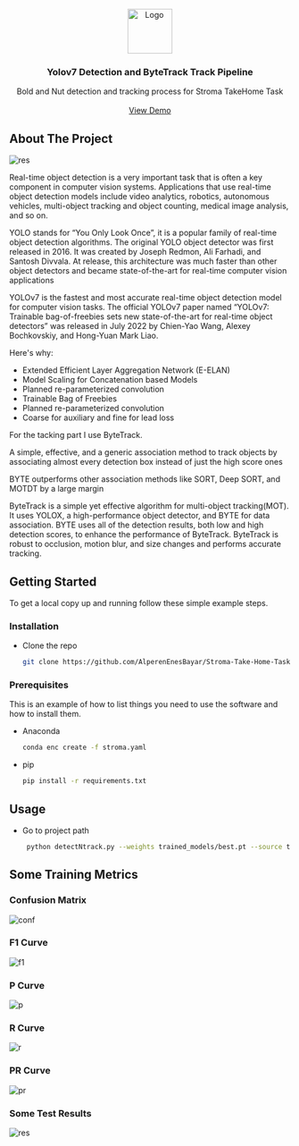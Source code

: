 
<!-- PROJECT LOGO -->
<br />
<div align="center">
  <a href="https://github.com/AlperenEnesBayar/Stroma-Take-Home-Task">
    <img src="github_imgs/logo.png" alt="Logo" width="80" height="80">
  </a>

  <h3 align="center">Yolov7 Detection and ByteTrack Track Pipeline</h3>

  <p align="center">
    Bold and Nut detection and tracking process for Stroma TakeHome Task
    <br />
    <br />
    <a href="https://youtu.be/6UJZD3x_8hU">View Demo</a>
  </p>
</div>


<!-- ABOUT THE PROJECT -->
## About The Project

![res](github_imgs/main.png?raw=true "Test Results") 

Real-time object detection is a very important task that is often a key component in computer vision systems. Applications that use real-time object detection models include video analytics, robotics, autonomous vehicles, multi-object tracking and object counting, medical image analysis, and so on.

YOLO stands for “You Only Look Once”, it is a popular family of real-time object detection algorithms. The original YOLO object detector was first released in 2016. It was created by Joseph Redmon, Ali Farhadi, and Santosh Divvala. At release, this architecture was much faster than other object detectors and became state-of-the-art for real-time computer vision applications

YOLOv7 is the fastest and most accurate real-time object detection model for computer vision tasks. The official YOLOv7 paper named “YOLOv7: Trainable bag-of-freebies sets new state-of-the-art for real-time object detectors” was released in July 2022 by Chien-Yao Wang, Alexey Bochkovskiy, and Hong-Yuan Mark Liao.

Here's why:
* Extended Efficient Layer Aggregation Network (E-ELAN)
* Model Scaling for Concatenation based Models
* Planned re-parameterized convolution
* Trainable Bag of Freebies
* Planned re-parameterized convolution
* Coarse for auxiliary and fine for lead loss

For the tacking part I use ByteTrack.

A simple, effective, and a generic association method to track objects by associating almost every detection box instead of just the high score ones

BYTE outperforms other association methods like SORT, Deep SORT, and MOTDT by a large margin

ByteTrack is a simple yet effective algorithm for multi-object tracking(MOT). It uses YOLOX, a high-performance object detector, and BYTE for data association. BYTE uses all of the detection results, both low and high detection scores, to enhance the performance of ByteTrack. ByteTrack is robust to occlusion, motion blur, and size changes and performs accurate tracking.

<!-- GETTING STARTED -->
## Getting Started

To get a local copy up and running follow these simple example steps.
                
                                                                                   
### Installation                                                                   
                                                                                   
* Clone the repo                                                                   
   ```sh                                                                           
   git clone https://github.com/AlperenEnesBayar/Stroma-Take-Home-Task.git         
   ```                                                                             

### Prerequisites

This is an example of how to list things you need to use the software and how to install them.
* Anaconda
  ```sh
  conda enc create -f stroma.yaml
  ```                            
* pip
  ```sh
  pip install -r requirements.txt
  ``` 

<!-- USAGE EXAMPLES -->
## Usage
* Go to project path
   ```sh  
    python detectNtrack.py --weights trained_models/best.pt --source test.mp4      
   ```  

## Some Training Metrics
### Confusion Matrix
![conf](github_imgs/confusion_matrix.png?raw "Confusion Matrix")

### F1 Curve
![f1](github_imgs/F1_curve.png?raw=true "F1")

### P Curve
![p](github_imgs/P_curve.png?raw=true "P Curve")

### R Curve
![r](github_imgs/R_curve.png?raw=true "R Curve")

### PR Curve
![pr](github_imgs/PR_curve.png?raw=true "PR Curve")

### Some Test Results
![res](github_imgs/test.png?raw=true "Test Results")


<!-- MARKDOWN LINKS & IMAGES -->
<!-- https://www.markdownguide.org/basic-syntax/#reference-style-links -->
